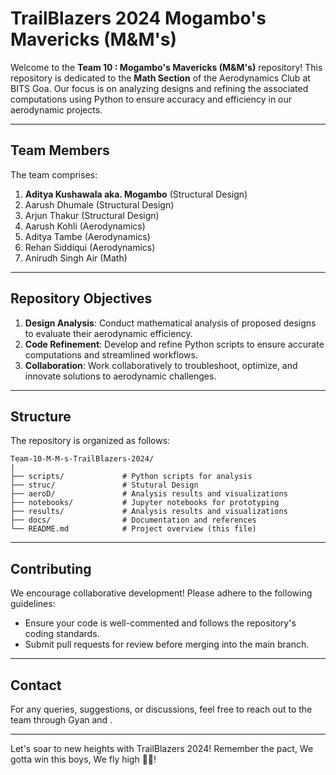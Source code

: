 # TrailBlazers 2024 Mogambo's Mavericks (M&M's)

Welcome to the **Team 10 : Mogambo's Mavericks (M&M's)** repository! This repository is dedicated to the **Math Section** of the Aerodynamics Club at BITS Goa. Our focus is on analyzing designs and refining the associated computations using Python to ensure accuracy and efficiency in our aerodynamic projects.

---

## Team Members
The team comprises:

1. **Aditya Kushawala aka. Mogambo**  (Structural Design)
2. Aarush Dhumale  (Structural Design)
3. Arjun Thakur  (Structural Design)
4. Aarush Kohli  (Aerodynamics)
5. Aditya Tambe  (Aerodynamics)
6. Rehan Siddiqui  (Aerodynamics)
7. Anirudh Singh Air  (Math)

---

## Repository Objectives
1. **Design Analysis**: Conduct mathematical analysis of proposed designs to evaluate their aerodynamic efficiency.
2. **Code Refinement**: Develop and refine Python scripts to ensure accurate computations and streamlined workflows.
3. **Collaboration**: Work collaboratively to troubleshoot, optimize, and innovate solutions to aerodynamic challenges.

---

## Structure
The repository is organized as follows:

```
Team-10-M-M-s-TrailBlazers-2024/
|
├── scripts/             # Python scripts for analysis
├── struc/               # Stutural Design
├── aeroD/               # Analysis results and visualizations
├── notebooks/           # Jupyter notebooks for prototyping
├── results/             # Analysis results and visualizations
├── docs/                # Documentation and references
└── README.md            # Project overview (this file)
```

---

## Contributing
We encourage collaborative development! Please adhere to the following guidelines:
- Ensure your code is well-commented and follows the repository's coding standards.
- Submit pull requests for review before merging into the main branch.

---

## Contact
For any queries, suggestions, or discussions, feel free to reach out to the team through Gyan and .

---

Let's soar to new heights with TrailBlazers 2024!
Remember the pact,
We gotta win this boys,
We fly high 🍃💨!
